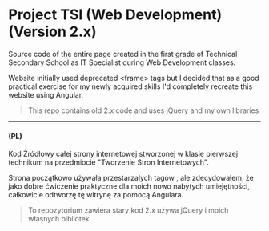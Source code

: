 # Project TSI (Web Development) (Version 2.x)

Source code of the entire page created in the first grade of Technical Secondary School as IT Specialist during Web Development classes.

Website initially used deprecated \<frame> tags but I decided that as a good practical exercise for my newly acquired skills I'd completely recreate this website using Angular.

> This repo contains old 2.x code and uses jQuery and my own libraries
___


#### (PL)
Kod Źródłowy całej strony internetowej stworzonej w klasie pierwszej technikum na przedmiocie "Tworzenie Stron Internetowych".

Strona początkowo używała przestarzałych tagów <frame>, ale zdecydowałem, że jako dobre ćwiczenie praktyczne dla moich nowo nabytych umiejętności, całkowicie odtworzę tę witrynę za pomocą Angulara.

> To repozytorium zawiera stary kod 2.x używa jQuery i moich własnych bibliotek